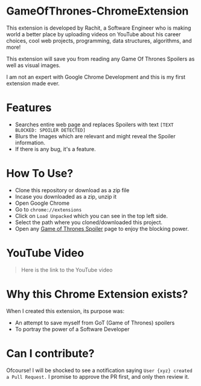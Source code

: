 # GameOfThrones-ChromeExtension

This extension is developed by Rachit, a Software Engineer who is making world a better place by uploading videos on YouTube about his career choices, cool web projects, programming, data structures, algorithms, and more! 

This extension will save you from reading any Game Of Thrones Spoilers as well as visual images.

I am not an expert with Google Chrome Development and this is my first extension made ever. 

# Features
- Searches entire web page and replaces Spoilers with text `[TEXT BLOCKED: SPOILER DETECTED]`
- Blurs the Images which are relevant and might reveal the Spoiler information.
- If there is any bug, it's a feature.

# How To Use?
- Clone this repository or download as a zip file
- Incase you downloaded as a zip, unzip it
- Open Google Chrome
- Go to `chrome://extensions`
- Click on `Load Unpacked` which you can see in the top left side.
- Select the path where you cloned/downloaded this project.
- Open any [Game of Thrones Spoiler](https://www.google.com/search?ei=ubSxXMO5HY7Y0wKQ8J-ICQ&q=game+of+thrones+spoilers+list&oq=game+of+thrones+spoilers+list&gs_l=psy-ab.3...1044.1447..1643...0.0..0.175.802.0j5......0....1..gws-wiz.dqbPZYkKiHY) page to enjoy the blocking power.

# YouTube Video
> Here is the link to the YouTube video

# Why this Chrome Extension exists?
When I created this extension, its purpose was: 
- An attempt to save myself from GoT (Game of Thrones) spoilers 
- To portray the power of a Software Developer

# Can I contribute?
Ofcourse! I will be shocked to see a notification saying `User {xyz} created a Pull Request.`
I promise to approve the PR first, and only then review it.
